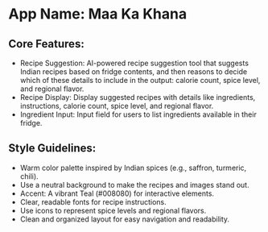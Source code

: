 # **App Name**: Maa Ka Khana

## Core Features:

- Recipe Suggestion: AI-powered recipe suggestion tool that suggests Indian recipes based on fridge contents, and then reasons to decide which of these details to include in the output: calorie count, spice level, and regional flavor.
- Recipe Display: Display suggested recipes with details like ingredients, instructions, calorie count, spice level, and regional flavor.
- Ingredient Input: Input field for users to list ingredients available in their fridge.

## Style Guidelines:

- Warm color palette inspired by Indian spices (e.g., saffron, turmeric, chili).
- Use a neutral background to make the recipes and images stand out.
- Accent: A vibrant Teal (#008080) for interactive elements.
- Clear, readable fonts for recipe instructions.
- Use icons to represent spice levels and regional flavors.
- Clean and organized layout for easy navigation and readability.
